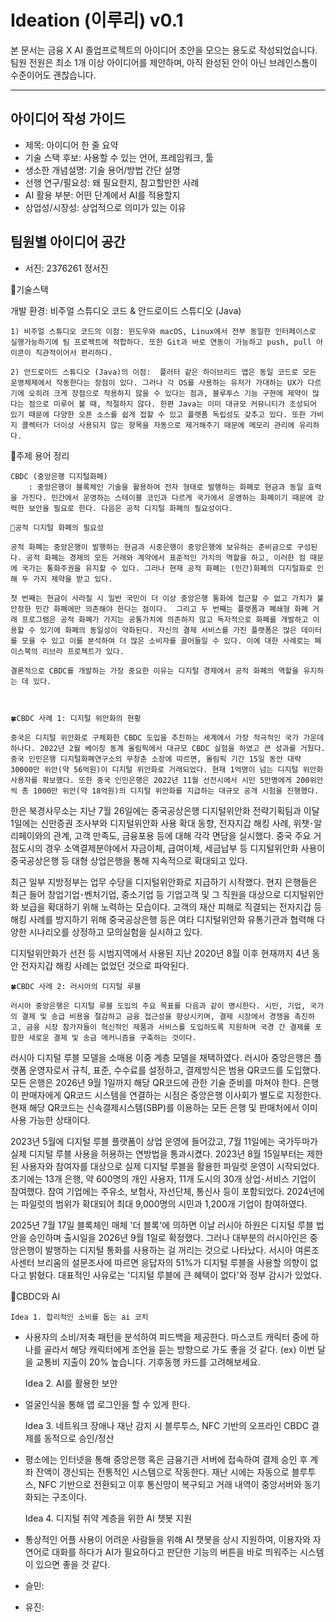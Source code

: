 # Ideation (이루리) v0.1

본 문서는 금융 X AI 졸업프로젝트의 아이디어 초안을 모으는 용도로 작성되었습니다.
팀원 전원은 최소 1개 이상 아이디어를 제안하며, 아직 완성된 안이 아닌 브레인스톰이 수준이어도 괜찮습니다. 

---

## 아이디어 작성 가이드
- 제목: 아이디어 한 줄 요약
- 기술 스택 후보: 사용할 수 있는 언어, 프레임워크, 툴
- 생소한 개념설명: 기술 용어/방법 간단 설명
- 선행 연구/필요성: 왜 필요한지, 참고할만한 사례
- AI 활용 부분: 어떤 단계에서 AI를 적용할지
- 상업성/시장성: 상업적으로 의미가 있는 이유

## 팀원별 아이디어 공간
- 서진:
  <Ideation> 
		2376261 정서진

🎵기술스택

개발 환경: 비주얼 스튜디오 코드 & 안드로이드 스튜디오 (Java)

	1) 비주얼 스튜디오 코드의 이점: 윈도우와 macOS, Linux에서 전부 동일한 인터페이스로 실행가능하기에 팀 프로젝트에 적합하다. 또한 Git과 바로 연동이 가능하고 push, pull 아이콘이 직관적이어서 편리하다.

	2) 안드로이드 스튜디오 (Java)의 이점:  플러터 같은 하이브리드 앱은 동일 코드로 모든 운영체제에서 작동한다는 장점이 있다. 그러나 각 OS를 사용하는 유저가 가대하는 UX가 다르기에 오히려 크게 장점으로 작용하지 않을 수 있다는 점과, 블루투스 기능 구현에 제약이 많다는 점으로 미루어 볼 때, 적절하지 않다. 한편 Java는 이미 대규모 커뮤니티가 조성되어 있기 때문에 다양한 오픈 소스를 쉽게 접할 수 있고 플랫폼 독립성도 갖추고 있다. 또한 가비지 콜렉터가 더이상 사용되지 않는 항목을 자동으로 제거해주기 때문에 메모리 관리에 유리하다. 

🎵주제 용어 정리

	CBDC (중앙은행 디지털화폐)
		: 중앙은행이 블록체인 기술을 활용하여 전자 형태로 발행하는 화폐로 현금과 동일 효력을 가진다. 민간에서 운영하는 스테이블 코인과 다르게 국가에서 운영하는 화폐이기 때문에 강력한 보안을 필요로 한다. 다음은 공적 디지털 화폐의 필요성이다.

	📌공적 디지털 화폐의 필요성

	공적 화폐는 중앙은행이 발행하는 현금과 시중은행이 중앙은행에 보유하는 준비금으로 구성된다. 공적 화폐는 경제의 모든 거래와 계약에서 표준적인 가치의 역할을 하고, 이러한 점 때문에 국가는 통화주권을 유지할 수 있다. 그러나 현재 공적 화폐는 (민간)화폐의 디지털화로 인해 두 가지 제약을 받고 있다.

 	첫 번째는 현금이 사라질 시 일반 국민이 더 이상 중앙은행 통화에 접근할 수 없고 가치가 불안정한 민간 화폐에만 의존해야 한다는 점이다.  그리고 두 번째는 플랫폼과 폐쇄형 화폐 거래 프로그램은 공적 화폐가 가지는 공통가치에 의존하지 않고 독자적으로 화폐를 개발하고 이용할 수 있기에 화폐의 동일성이 약화된다. 자신의 결제 서비스를 가진 플랫폼은 많은 데이터를 모을 수 있고 이를 분석하여 더 많은 소비자를 끌어들일 수 있다. 이에 대한 사례로는 페이스북의 리브라 프로젝트가 있다. 

	결론적으로 CBDC를 개발하는 가장 중요한 이유는 디지털 경제에서 공적 화폐의 역할을 유지하는 데 있다. 



	🍀CBDC 사례 1: 디지털 위안화의 현황
	
	중국은 디지털 위안화로 구체화한 CBDC 도입을 추진하는 세계에서 가장 적극적인 국가 가운데 하나다. 2022년 2월 베이징 동계 올림픽에서 대규모 CBDC 실험을 하였고 큰 성과를 거뒀다. 중국 인민은행 디지털화폐연구소의 무창춘 소장에 따르면, 올림픽 기간 15일 동안 대략 30000만 위안(약 56억원)이 디지털 위안화로 거래되었다. 현재 1억명이 넘는 디지털 위안화 사용자를 확보했다. 또한 중국 인민은행은 2022년 11월 선전시에서 시민 5만명에게 200위안씩 총 1000만 위안(약 18억원)의 디지털 위안화를 지급하는 대규모 공개 시험을 진행했다. 

한은 북경사무소는 지난 7월 26일에는 중국공상은행 디지털위안화 전략기획팀과 이달 1일에는 신만증권 조사부와 디지털위안화 사용 확대 동향, 전자지갑 해킹 사례, 위챗･알리페이와의 관계, 고객 만족도, 금융포용 등에 대해 각각 면담을 실시했다. 중국 주요 거점도시의 경우 소액결제분야에서 자금이체, 급여이체, 세금납부 등 디지털위안화 사용이 중국공상은행 등 대형 상업은행을 통해 지속적으로 확대되고 있다.

최근 일부 지방정부는 업무 수당을 디지털위안화로 지급하기 시작했다. 현지 은행들은 최근 들어 창업기업･벤처기업, 중소기업 등 기업고객 및 그 직원을 대상으로 디지털위안화 보급을 확대하기 위해 노력하는 모습이다. 고객의 재산 피해로 직결되는 전자지갑 등 해킹 사례를 방지하기 위해 중국공상은행 등은 여타 디지털위안화 유통기관과 협력해 다양한 시나리오를 상정하고 모의실험을 실시하고 있다.

디지털위안화가 선전 등 시범지역에서 사용된 지난 2020년 8월 이후 현재까지 4년 동안 전자지갑 해킹 사례는 없었던 것으로 파악된다.

	🍀CBDC 사례 2: 러시아의 디지털 루블
	
	러시아 중앙은행은 디지털 루블 도입의 주요 목표를 다음과 같이 명시한다. 시민, 기업, 국가의 결제 및 송급 비용을 절감하고 금융 접근성을 향상시키며, 결제 시장에서 경쟁을 촉진하고, 금융 시장 참가자들이 혁신적인 제품과 서비스를 도입하도록 지원하며 국경 간 결제를 포함한 새로운 결제 및 송금 메커니즘을 구축하는 것이다.

러시아 디지털 루블 모델을 소매용 이중 계층 모델을 채택하였다. 러시아 중앙은행은 플랫폼 운영자로서 규칙, 표준, 수수료를 설정하고, 결제방식은 범용 QR코드를 도입했다. 모든 은행은 2026년 9월 1일까지 해당 QR코드에 관한 기술 준비를 마쳐야 한다. 은행이 판매자에게 QR코드 시스템을 연결하는 시점은 중앙은행 이사회가 별도로 지정한다. 현재 해당 QR코드는 신속결제시스템(SBP)를 이용하는 모든 은행 및 판매처에서 이미 사용 가능한 상태이다.

2023년 5월에 디지털 루블 플랫폼이 상업 운영에 들어갔고, 7월 11일에는 국가두마가 실제 디지털 루블 사용을 허용하는 연방법을 통과시켰다. 2023년 8월 15일부터는 제한된 사용자와 참여자를 대상으로 실제 디지털 루블을 활용한 파일럿 운영이 시작되었다. 초기에는 13개 은행, 약 600명의 개인 사용자, 11개 도시의 30개 상업･서비스 기업이 참여했다. 참여 기업에는 주유소, 보험사, 자선단체, 통신사 등이 포함되었다. 2024년에는 파일럿의 범위가 확대되어 최대 9,000명의 시민과 1,200개 기업이 참여하였다.

2025년 7월 17일 블록체인 매체 '더 블록'에 의하면 이날 러시아 하원은 디지털 루블 법안을 승인하며 출시일을 2026년 9월 1일로 확정했다. 그러나 대부분의 러시아인은 중앙은행이 발행하는 디지털 통화를 사용하는 걸 꺼리는 것으로 나타났다. 서시아 여론조사센터 브리움의 설문조사에 따르면 응답자의 51%가 디지털 루블을 사용할 의향이 없다고 밝혔다. 대표적인 사유로는 '디지털 루블에 큰 혜택이 없다'와 정부 감시가 있었다.  

🎵CBDC와 AI

	Idea 1. 합리적인 소비를 돕는 ai 코치

- 사용자의 소비/저축 패턴을 분석하여 피드백을 제공한다. 마스코트 캐릭터 중에 하나를 골라서 해당 캐릭터에게 조언을 듣는 방향으로 가도 좋을 것 같다. 
	(ex) 이번 달을 교통비 지출이 20% 높습니다. 기후동행 카드를 고려해보세요.

	Idea 2. AI를 활용한 보안

- 얼굴인식을 통해 앱 로그인을 할 수 있게 한다. 

	Idea 3. 네트워크 장애나 재난 감지 시 블루투스, NFC 기반의 오프라인 CBDC 결제를 동적으로 승인/정산 

- 평소에는 인터넷을 통해 중앙은행 혹은 금융기관 서버에 접속하여 결제 승인 후 계좌 잔액이 갱신되는 전통적인 시스템으로 작동한다. 재난 시에는 자동으로 블루투스, NFC 기반으로 전환되고 이후 통신망이 복구되고 거래 내역이 중앙서버와 동기화되는 구조이다. 

	Idea 4. 디지털 취약 계층을 위한 AI 챗봇 지원

- 통상적인 어플 사용이 어려운 사람들을 위해 AI 챗봇을 상시 지원하여, 이용자와 자연어로 대화를 하다가 AI가 필요하다고 판단한 기능의 버튼을 바로 띄워주는 시스템이 있으면 좋을 것 같다. 
- 슬민:
- 유진: 

